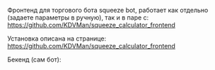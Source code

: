 Фронтенд для торгового бота squeeze bot, работает как отдельно (задаете параметры в ручную), так и в паре с: https://github.com/KDVMan/squeeze_calculator_frontend

Установка описана на странице: https://github.com/KDVMan/squeeze_calculator_frontend

Бекенд (сам бот): 
